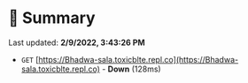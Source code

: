 # 📖 Summary
Last updated: **2/9/2022, 3:43:26 PM**

- `GET` [https://Bhadwa-sala.toxicblte.repl.co](https://Bhadwa-sala.toxicblte.repl.co) - **Down** (128ms)
